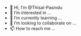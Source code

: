 - 👋 Hi, I’m @Thisal-Pasindu
- 👀 I’m interested in ...
- 🌱 I’m currently learning ...
- 💞️ I’m looking to collaborate on ...
- 📫 How to reach me ...

<!---
Thisal-Pasindu/Thisal-Pasindu is a ✨ special ✨ repository because its `README.md` (this file) appears on your GitHub profile.
You can click the Preview link to take a look at your changes.
--->
